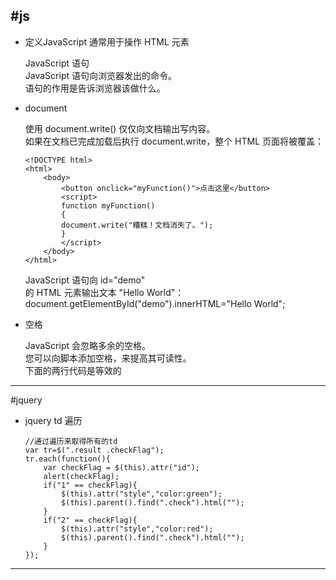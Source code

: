 #js  
-------------------------------------------------------------------------------------------------------    
* 定义JavaScript 通常用于操作 HTML 元素     
  
	JavaScript 语句     
	JavaScript 语句向浏览器发出的命令。      
	语句的作用是告诉浏览器该做什么。      
* document	  
  
	使用 document.write() 仅仅向文档输出写内容。    
	如果在文档已完成加载后执行 document.write，整个 HTML 页面将被覆盖：      
	  
	```  
	<!DOCTYPE html>  
	<html>  
		<body>  
			<button onclick="myFunction()">点击这里</button>  
			<script>  
			function myFunction()  
			{  
			document.write("糟糕！文档消失了。");  
			}  
			</script>  
		</body>  
	</html>  
	```  
	JavaScript 语句向 id="demo"   
	的 HTML 元素输出文本 "Hello World"：  
	document.getElementById("demo").innerHTML="Hello World";  
	  
  
* 空格      
  
	JavaScript 会忽略多余的空格。    
	您可以向脚本添加空格，来提高其可读性。    
	下面的两行代码是等效的    
  
------------------------------------------------------------------------------------------------------------  
#jquery  
  
* jquery td 遍历    
  
	```  
	//通过遍历来取得所有的td  
	var tr=$(".result .checkFlag");  
	tr.each(function(){  
		var checkFlag = $(this).attr("id");  
		alert(checkFlag);  
		if("1" == checkFlag){  
			$(this).attr("style","color:green");  
			$(this).parent().find(".check").html("");  
		}   
		if("2" == checkFlag){  
			$(this).attr("style","color:red");  
			$(this).parent().find(".check").html("");  
		}   
	});  
	```  
  
---------------------------------------------------------------------------------------------------------------